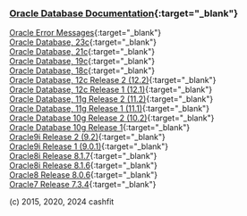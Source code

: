 ### [Oracle Database Documentation](https://docs.oracle.com/en/database/oracle/oracle-database/index.html){:target="_blank"}  
[Oracle Error Messages](https://docs.oracle.com/en/error-help/db/){:target="_blank"}    
[Oracle Database, 23c](https://docs.oracle.com/en/database/oracle/oracle-database/23/index.html){:target="_blank"}    
[Oracle Database, 21c](https://docs.oracle.com/en/database/oracle/oracle-database/21/index.html){:target="_blank"}   
[Oracle Database, 19c](https://docs.oracle.com/en/database/oracle/oracle-database/19/index.html){:target="_blank"}   
[Oracle Database, 18c](https://docs.oracle.com/en/database/oracle/oracle-database/18/index.html){:target="_blank"}   
[Oracle Database, 12c Release 2 (12.2)](https://docs.oracle.com/en/database/oracle/oracle-database/12.2/index.html){:target="_blank"}   
[Oracle Database, 12c Release 1 (12.1)](https://docs.oracle.com/database/121/index.htm){:target="_blank"}  
[Oracle Database, 11g Release 2 (11.2)](https://docs.oracle.com/cd/E11882_01/index.htm){:target="_blank"}  
[Oracle Database, 11g Release 1 (11.1)](https://docs.oracle.com/cd/B28359_01/index.htm){:target="_blank"}  
[Oracle Database 10g Release 2 (10.2)](https://docs.oracle.com/cd/B19306_01/nav/portal_1.htm){:target="_blank"}  
[Oracle Database 10g Release 1](https://www.oracle.com/database/technologies/database10g-doc.html){:target="_blank"}  
[Oracle9i Release 2 (9.2)](https://www.oracle.com/database/technologies/oracle9i.html){:target="_blank"}  
[Oracle9i Release 1 (9.0.1)](https://www.oracle.com/database/technologies/oracle9i-arch-901.html){:target="_blank"}  
[Oracle8i Release 8.1.7](https://www.oracle.com/database/technologies/oracle8i.html){:target="_blank"}  
[Oracle8i Release 8.1.6](https://www.oracle.com/database/technologies/oracle8i-arch-816.html){:target="_blank"}  
[Oracle8 Release 8.0.6](https://www.oracle.com/database/technologies/oracle8.html){:target="_blank"}   
[Oracle7 Release 7.3.4](https://www.oracle.com/servers/technologies/oracle7.html){:target="_blank"}  


(c) 2015, 2020, 2024 cashfit
